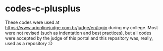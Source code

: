 # codes-c-plusplus
These codes were used at https://www.urionlinejudge.com.br/judge/en/login during my college. Most were not revised (such as indentation and best practices), but all codes were accepted by the judge of this portal and this repository was, really, used as a repository :D
